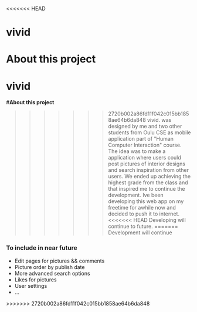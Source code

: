 <<<<<<< HEAD
# vivid

<strong>About this project</strong>
=======
### <h1> vivid </h1>

#<strong>About this project</strong>
>>>>>>> 2720b002a86fd11f042c015bb1858ae64b6da848
vivid. was designed by me and two other students from Oulu CSE as mobile application part of "Human Computer Interaction" course. 
The idea was to make a application where users could post pictures of interior designs and search inspiration from other users.
We ended up achieving the highest grade from the class and that inspired me to continue the development.
Ive been developing this web app on my freetime for awhile now and decided to push it to internet.
<<<<<<< HEAD
Developing will continue to future.
=======
Development will continue

<h3> To include in near future </h3>
<ul>
  <li>Edit pages for pictures && comments</li>
  <li>Picture order by publish date</li>
  <li>More advanced search options</li>
  <li>Likes for pictures</li>
  <li>User settings</li>
  <li>...</li>
</ul>
>>>>>>> 2720b002a86fd11f042c015bb1858ae64b6da848
